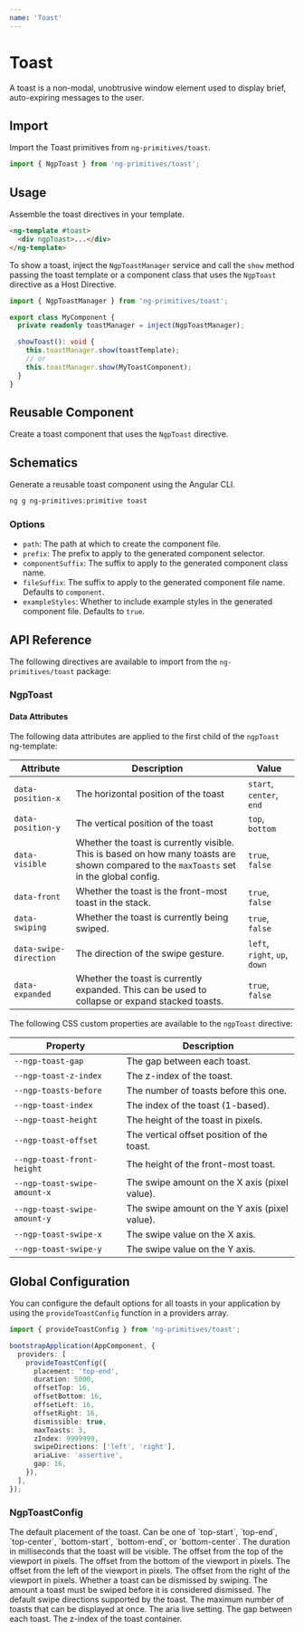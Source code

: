 ```yaml
---
name: 'Toast'
---
```


# Toast

A toast is a non-modal, unobtrusive window element used to display brief, auto-expiring messages to the user.

<docs-example name="toast"></docs-example>

## Import

Import the Toast primitives from `ng-primitives/toast`.

```ts
import { NgpToast } from 'ng-primitives/toast';
```

## Usage

Assemble the toast directives in your template.

```html
<ng-template #toast>
  <div ngpToast>...</div>
</ng-template>
```

To show a toast, inject the `NgpToastManager` service and call the `show` method passing the toast template or a component
class that uses the `NgpToast` directive as a Host Directive.

```ts
import { NgpToastManager } from 'ng-primitives/toast';

export class MyComponent {
  private readonly toastManager = inject(NgpToastManager);

  showToast(): void {
    this.toastManager.show(toastTemplate);
    // or
    this.toastManager.show(MyToastComponent);
  }
}
```

## Reusable Component

Create a toast component that uses the `NgpToast` directive.

<docs-snippet name="toast"></docs-snippet>

## Schematics

Generate a reusable toast component using the Angular CLI.

```bash npm
ng g ng-primitives:primitive toast
```

### Options

- `path`: The path at which to create the component file.
- `prefix`: The prefix to apply to the generated component selector.
- `componentSuffix`: The suffix to apply to the generated component class name.
- `fileSuffix`: The suffix to apply to the generated component file name. Defaults to `component`.
- `exampleStyles`: Whether to include example styles in the generated component file. Defaults to `true`.

## API Reference

The following directives are available to import from the `ng-primitives/toast` package:

### NgpToast

<api-docs name="NgpToast"></api-docs>

#### Data Attributes

The following data attributes are applied to the first child of the `ngpToast` ng-template:

| Attribute              | Description                                                                                                                              | Value                         |
| ---------------------- | ---------------------------------------------------------------------------------------------------------------------------------------- | ----------------------------- |
| `data-position-x`      | The horizontal position of the toast                                                                                                     | `start`, `center`, `end`      |
| `data-position-y`      | The vertical position of the toast                                                                                                       | `top`, `bottom`               |
| `data-visible`         | Whether the toast is currently visible. This is based on how many toasts are shown compared to the `maxToasts` set in the global config. | `true`, `false`               |
| `data-front`           | Whether the toast is the front-most toast in the stack.                                                                                  | `true`, `false`               |
| `data-swiping`         | Whether the toast is currently being swiped.                                                                                             | `true`, `false`               |
| `data-swipe-direction` | The direction of the swipe gesture.                                                                                                      | `left`, `right`, `up`, `down` |
| `data-expanded`        | Whether the toast is currently expanded. This can be used to collapse or expand stacked toasts.                                          | `true`, `false`               |

The following CSS custom properties are available to the `ngpToast` directive:

| Property                     | Description                                   |
| ---------------------------- | --------------------------------------------- |
| `--ngp-toast-gap`            | The gap between each toast.                   |
| `--ngp-toast-z-index`        | The z-index of the toast.                     |
| `--ngp-toasts-before`        | The number of toasts before this one.         |
| `--ngp-toast-index`          | The index of the toast (1-based).             |
| `--ngp-toast-height`         | The height of the toast in pixels.            |
| `--ngp-toast-offset`         | The vertical offset position of the toast.    |
| `--ngp-toast-front-height`   | The height of the front-most toast.           |
| `--ngp-toast-swipe-amount-x` | The swipe amount on the X axis (pixel value). |
| `--ngp-toast-swipe-amount-y` | The swipe amount on the Y axis (pixel value). |
| `--ngp-toast-swipe-x`        | The swipe value on the X axis.                |
| `--ngp-toast-swipe-y`        | The swipe value on the Y axis.                |

## Global Configuration

You can configure the default options for all toasts in your application by using the `provideToastConfig` function in a providers array.

```ts
import { provideToastConfig } from 'ng-primitives/toast';

bootstrapApplication(AppComponent, {
  providers: [
    provideToastConfig({
      placement: 'top-end',
      duration: 5000,
      offsetTop: 16,
      offsetBottom: 16,
      offsetLeft: 16,
      offsetRight: 16,
      dismissible: true,
      maxToasts: 3,
      zIndex: 9999999,
      swipeDirections: ['left', 'right'],
      ariaLive: 'assertive',
      gap: 16,
    }),
  ],
});
```

### NgpToastConfig

<prop-details name="placement" type="NgpToastPlacement" default="top-end">
  The default placement of the toast. Can be one of `top-start`, `top-end`, `top-center`, `bottom-start`, `bottom-end`, or `bottom-center`.
</prop-details>

<prop-details name="duration" type="number" default="3000">
  The duration in milliseconds that the toast will be visible.
</prop-details>

<prop-details name="offsetTop" type="number" default="24">
  The offset from the top of the viewport in pixels.
</prop-details>

<prop-details name="offsetBottom" type="number" default="24">
  The offset from the bottom of the viewport in pixels.
</prop-details>

<prop-details name="offsetLeft" type="number" default="24">
  The offset from the left of the viewport in pixels.
</prop-details>

<prop-details name="offsetRight" type="number" default="24">
  The offset from the right of the viewport in pixels.
</prop-details>

<prop-details name="dismissible" type="boolean" default="true">
  Whether a toast can be dismissed by swiping.
</prop-details>

<prop-details name="swipeThreshold" type="number" default="45">
  The amount a toast must be swiped before it is considered dismissed.
</prop-details>

<prop-details name="swipeDirections" type="NgpToastSwipeDirection[]" default="['left', 'right', 'top', 'bottom']">
  The default swipe directions supported by the toast.
</prop-details>

<prop-details name="maxToasts" type="number" default="3">
  The maximum number of toasts that can be displayed at once.
</prop-details>

<prop-details name="ariaLive" type="string" default="'polite'">
  The aria live setting.
</prop-details>

<prop-details name="gap" type="number" default="14">
  The gap between each toast.
</prop-details>

<prop-details name="zIndex" type="number" default="9999999">
  The z-index of the toast container.
</prop-details>
